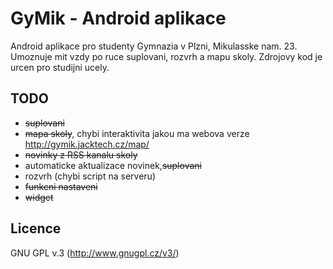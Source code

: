 GyMik - Android aplikace
=================

Android aplikace pro studenty Gymnazia v Plzni, Mikulasske nam. 23. Umoznuje mit vzdy po ruce suplovani, rozvrh a mapu skoly. Zdrojovy kod je urcen pro studijni ucely.

TODO
-----------------

- ~~suplovani~~
- ~~mapa skoly~~, chybi interaktivita jakou ma webova verze http://gymik.jacktech.cz/map/
- ~~novinky z RSS kanalu skoly~~
- automaticke aktualizace novinek,~~suplovani~~
- rozvrh (chybi script na serveru)
- ~~funkcni nastaveni~~
- ~~widget~~

Licence
-----------------
GNU GPL v.3 (http://www.gnugpl.cz/v3/)
